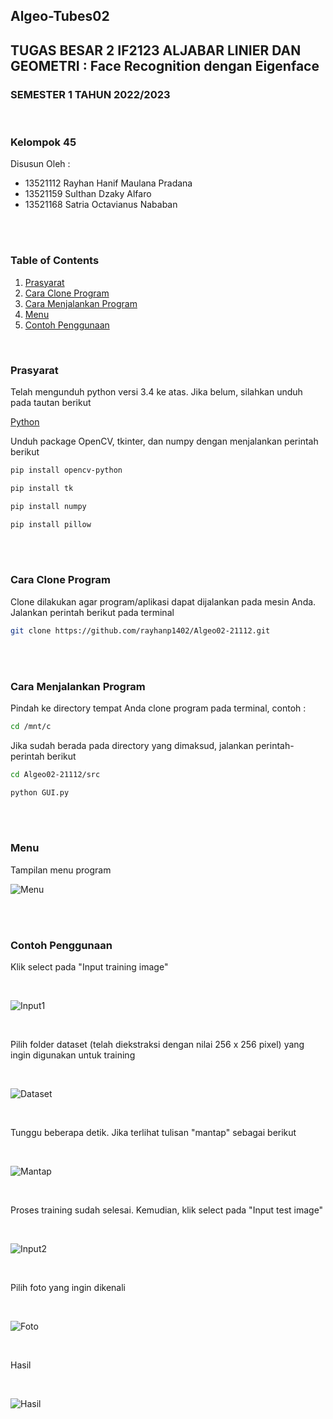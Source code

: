 ## Algeo-Tubes02
## TUGAS BESAR 2 IF2123 ALJABAR LINIER DAN GEOMETRI : Face Recognition dengan Eigenface
### SEMESTER 1 TAHUN 2022/2023
<br>

### Kelompok 45
 Disusun Oleh : 
 - 13521112 Rayhan Hanif Maulana Pradana
 - 13521159 Sulthan Dzaky Alfaro
 - 13521168 Satria Octavianus Nababan
<br>
<br>


### Table of Contents
  1. [Prasyarat](#prasyarat)
  2. [Cara Clone Program](#cara-clone-program)
  3. [Cara Menjalankan Program](#cara-menjalankan-program)
  4. [Menu](#menu)
  5. [Contoh Penggunaan](#contoh-penggunaan)

<br>

### Prasyarat
Telah mengunduh python versi 3.4 ke atas. Jika belum, silahkan unduh pada tautan berikut

<a href="https://www.python.org/downloads/" target="_blank">Python</a>

Unduh package OpenCV, tkinter, dan numpy dengan menjalankan perintah berikut

```sh
pip install opencv-python

pip install tk

pip install numpy

pip install pillow
```

<br>

<br>

### Cara Clone Program
Clone dilakukan agar program/aplikasi dapat dijalankan pada mesin Anda.
Jalankan perintah berikut pada terminal

```sh
git clone https://github.com/rayhanp1402/Algeo02-21112.git
```
<br>

<br>

### Cara Menjalankan Program
Pindah ke directory tempat Anda clone program pada terminal, contoh :

```sh
cd /mnt/c
```

Jika sudah berada pada directory yang dimaksud, jalankan perintah-perintah berikut

```sh
cd Algeo02-21112/src

python GUI.py
```

<br>

<br>

### Menu
Tampilan menu program
<br>

![Menu](https://cdn.discordapp.com/attachments/865154167169351730/1044550752875593738/face_recognition_menu.jpg)

<br>

<br>

### Contoh Penggunaan
Klik select pada "Input training image"

<br>

![Input1](https://cdn.discordapp.com/attachments/865154167169351730/1044551291168379021/face_recognition_dataset.jpg)

<br>

Pilih folder dataset (telah diekstraksi dengan nilai 256 x 256 pixel) yang ingin digunakan untuk training

<br>

![Dataset](https://cdn.discordapp.com/attachments/865154167169351730/1044552046386356244/face_recognition_datasetfolder.jpg)

<br>

Tunggu beberapa detik. Jika terlihat tulisan "mantap" sebagai berikut

<br>

![Mantap](https://cdn.discordapp.com/attachments/865154167169351730/1044551650913832991/face_recognition_mantap.jpg)

<br>

Proses training sudah selesai. Kemudian, klik select pada "Input test image"

<br>

![Input2](https://cdn.discordapp.com/attachments/865154167169351730/1044551759131050064/face_recognition_test.jpg)

<br>

Pilih foto yang ingin dikenali

<br>

![Foto](https://cdn.discordapp.com/attachments/865154167169351730/1044552160043601950/face_recognition_testimage.jpg)

<br>

Hasil

<br>

![Hasil](https://cdn.discordapp.com/attachments/865154167169351730/1044551883274059816/face_recognition_hasil.jpg)